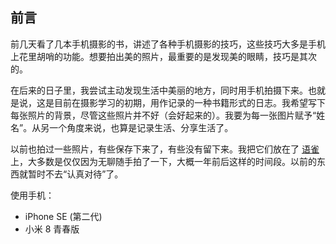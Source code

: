 ## 前言

前几天看了几本手机摄影的书，讲述了各种手机摄影的技巧，这些技巧大多是手机上花里胡哨的功能。想要拍出美的照片，最重要的是发现美的眼睛，技巧是其次的。

在后来的日子里，我尝试主动发现生活中美丽的地方，同时用手机拍摄下来。也就是说，这是目前在摄影学习的初期，用作记录的一种书籍形式的日志。我希望写下每张照片的背景，尽管这些照片并不好（会好起来的）。我要为每一张图片赋予“姓名”。从另一个角度来说，也算是记录生活、分享生活了。

以前也拍过一些照片，有些保存下来了，有些没有留下来。我把它们放在了 [语雀](https://www.yuque.com/smallyu/notes) 上，大多数是仅仅因为无聊随手拍了一下，大概一年前后这样的时间段。以前的东西就暂时不去“认真对待”了。

使用手机：

- iPhone SE (第二代)
- 小米 8 青春版
